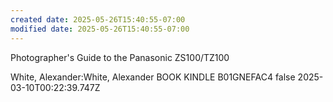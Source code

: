 ```yaml
---
created date: 2025-05-26T15:40:55-07:00
modified date: 2025-05-26T15:40:55-07:00
---
```

Photographer's Guide to the Panasonic ZS100/TZ100

White, Alexander:White, Alexander
BOOK
KINDLE
B01GNEFAC4
false
2025-03-10T00:22:39.747Z
